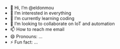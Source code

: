 - 👋 Hi, I’m @eldonmou
- 👀 I’m interested in everything
- 🌱 I’m currently learning coding
- 💞️ I’m looking to collaborate on IoT and automation
- 📫 How to reach me email
- 😄 Pronouns: ...
- ⚡ Fun fact: ...

<!---
eldonmou/eldonmou is a ✨ special ✨ repository because its `README.md` (this file) appears on your GitHub profile.
You can click the Preview link to take a look at your changes.
--->
